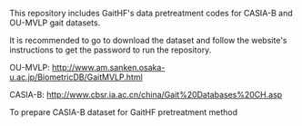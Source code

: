 This repository includes GaitHF's data pretreatment codes for CASIA-B and OU-MVLP gait datasets. 

It is recommended to go to download the dataset and follow the website's instructions to get the password to run the repository.

OU-MVLP: http://www.am.sanken.osaka-u.ac.jp/BiometricDB/GaitMVLP.html

CASIA-B: http://www.cbsr.ia.ac.cn/china/Gait%20Databases%20CH.asp

To prepare CASIA-B dataset for GaitHF pretreatment method

